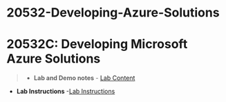 # 20532-Developing-Azure-Solutions


# 20532C: Developing Microsoft Azure Solutions

> - **Lab and Demo notes** - [Lab Content](https://github.com/MicrosoftLearning/20532-DevelopingMicrosoftAzureSolutions)
- **Lab Instructions** -[Lab Instructions](https://github.com/MicrosoftLearning/20532-DevelopingMicrosoftAzureSolutions/tree/c-release/Instructions/Labs/dotnet)




